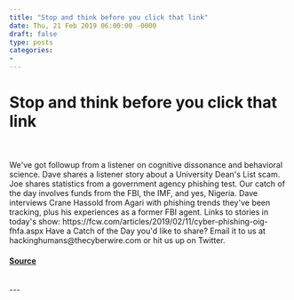 ```yaml
---
title: "Stop and think before you click that link"
date: Thu, 21 Feb 2019 06:00:00 -0000
draft: false
type: posts
categories: 
- 
---
```

# Stop and think before you click that link

<br/>

<br/>
We've got followup from a listener on cognitive dissonance and behavioral science. Dave shares a listener story about a University Dean's List scam. Joe shares statistics from a government agency phishing test. Our catch of the day involves funds from the FBI, the IMF, and yes, Nigeria. Dave interviews Crane Hassold from Agari with phishing trends they've been tracking, plus his experiences as a former FBI agent. Links to stories in today's show: https://fcw.com/articles/2019/02/11/cyber-phishing-oig-fhfa.aspx Have a Catch of the Day you'd like to share? Email it to us at hackinghumans@thecyberwire.com or hit us up on Twitter.

#### [Source](https://thecyberwire.com/podcasts/hacking-humans/37/notes)

<br/>
---
